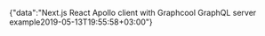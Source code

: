 {"data":"Next.js React Apollo client with Graphcool GraphQL server example2019-05-13T19:55:58+03:00"}
